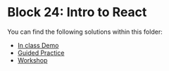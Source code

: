 # Block 24: Intro to React

You can find the following solutions within this folder:

* [In class Demo](./demo_solution/)
* [Guided Practice](./guided_practice_solution/)
* [Workshop](./workshop_solution/)
